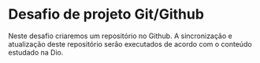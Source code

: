 # Desafio de projeto Git/Github
Neste desafio criaremos um repositório no Github. A sincronização e atualização deste repositório serão executados de acordo com o conteúdo estudado na Dio.
